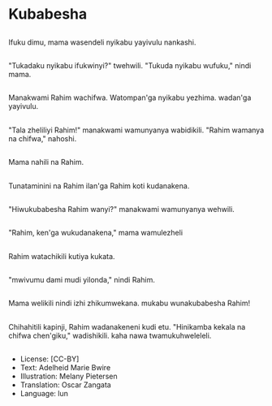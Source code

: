 # Kubabesha

##
Ifuku dimu, mama wasendeli nyikabu yayivulu nankashi.

##
"Tukadaku nyikabu ifukwinyi?" twehwili. "Tukuda nyikabu wufuku," nindi mama.

##
Manakwami Rahim wachifwa. Watompan'ga nyikabu yezhima. wadan'ga yayivulu.

##
"Tala zheliliyi Rahim!" manakwami wamunyanya wabidikili. "Rahim wamanya na chifwa," nahoshi.

##
Mama nahili na Rahim.

##
Tunataminini na Rahim ilan'ga Rahim koti kudanakena.

##
"Hiwukubabesha Rahim wanyi?" manakwami wamunyanya wehwili.

##
"Rahim, ken'ga wukudanakena," mama wamulezheli

##
Rahim watachikili kutiya kukata.

##
"mwivumu dami mudi yilonda," nindi Rahim.

##
Mama welikili nindi izhi zhikumwekana. mukabu wunakubabesha Rahim!

##
Chihahitili kapinji, Rahim wadanakeneni kudi etu. "Hinikamba kekala na chifwa chen'giku," wadishikili. kaha nawa twamukuhweleleli.

##
* License: [CC-BY]
* Text: Adelheid Marie Bwire
* Illustration: Melany Pietersen
* Translation: Oscar Zangata
* Language: lun
